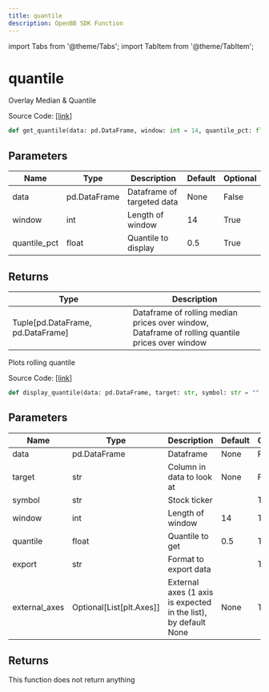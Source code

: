 ```yaml
---
title: quantile
description: OpenBB SDK Function
---
```


import Tabs from '@theme/Tabs';
import TabItem from '@theme/TabItem';

# quantile

<Tabs>
<TabItem value="model" label="Model" default>

Overlay Median & Quantile

Source Code: [[link](https://github.com/OpenBB-finance/OpenBBTerminal/tree/main/openbb_terminal/common/quantitative_analysis/rolling_model.py#L72)]

```python
def get_quantile(data: pd.DataFrame, window: int = 14, quantile_pct: float = 0.5) -> Tuple[pd.DataFrame, pd.DataFrame]
```
## Parameters

| Name | Type | Description | Default | Optional |
| ---- | ---- | ----------- | ------- | -------- |
| data | pd.DataFrame | Dataframe of targeted data | None | False |
| window | int | Length of window | 14 | True |
| quantile_pct | float | Quantile to display | 0.5 | True |

## Returns

| Type | Description |
| ---- | ----------- |
| Tuple[pd.DataFrame, pd.DataFrame] | Dataframe of rolling median prices over window,<br/>Dataframe of rolling quantile prices over window |



</TabItem>
<TabItem value="view" label="View">

Plots rolling quantile

Source Code: [[link](https://github.com/OpenBB-finance/OpenBBTerminal/tree/main/openbb_terminal/common/quantitative_analysis/rolling_view.py#L245)]

```python
def display_quantile(data: pd.DataFrame, target: str, symbol: str = "", window: int = 14, quantile: float = 0.5, export: str = "", external_axes: Optional[List[matplotlib.axes._axes.Axes]] = None) -> None
```
## Parameters

| Name | Type | Description | Default | Optional |
| ---- | ---- | ----------- | ------- | -------- |
| data | pd.DataFrame | Dataframe | None | False |
| target | str | Column in data to look at | None | False |
| symbol | str | Stock ticker |  | True |
| window | int | Length of window | 14 | True |
| quantile | float | Quantile to get | 0.5 | True |
| export | str | Format to export data |  | True |
| external_axes | Optional[List[plt.Axes]] | External axes (1 axis is expected in the list), by default None | None | True |

## Returns

This function does not return anything



</TabItem>
</Tabs>